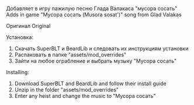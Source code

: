 Добавляет в игру пажилую песню Глада Валакаса "мусора сосать"
Adds in game "Мусора сосать (Musora sosat')" song from Glad Valakas

Оригинал
Original

Установка:
1) Скачать SuperBLT и BeardLib и следовать их инструкциям установки
2) Распаковать в папке "assets/mod_overrides"
3) Зайти на любое ограбление и выбрать музыку "Мусора сосать"

Installing:
1) Download SuperBLT and BeardLib and follow their install guide
2) Unzip in the folder "assets/mod_overrides"
3) Enter any heist and change the music to "Мусора сосать"
